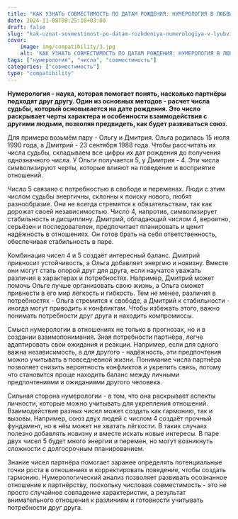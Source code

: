```yaml
---
title: "КАК УЗНАТЬ СОВМЕСТИМОСТЬ ПО ДАТАМ РОЖДЕНИЯ: НУМЕРОЛОГИЯ В ЛЮБВИ"
date: 2024-11-08T09:25:18+03:00
draft: false
slug: "kak-uznat-sovmestimost-po-datam-rozhdeniya-numerologiya-v-lyubvi"
cover:
    image: img/compatibility/3.jpg
    alt: 'КАК УЗНАТЬ СОВМЕСТИМОСТЬ ПО ДАТАМ РОЖДЕНИЯ: НУМЕРОЛОГИЯ В ЛЮБВИ'
tags: ["нумерология", "числа", "совместимость"]
categories: ["совместимость"]
type: "compatibility"
---
```


**Нумерология - наука, которая помогает понять, насколько партнёры подходят друг другу. Один из основных методов - расчет числа судьбы, который основывается на дате рождения. Это число раскрывает черты характера и особенности взаимодействия с другими людьми, позволяя предвидеть, как будет развиваться союз.**

Для примера возьмём пару - Ольгу и Дмитрия. Ольга родилась 15 июля 1990 года, а Дмитрий - 23 сентября 1988 года. Чтобы рассчитать их числа судьбы, складываем все цифры их дат рождения до получения однозначного числа. У Ольги получается 5, у Дмитрия - 4. Эти числа символизируют черты, которые влияют на поведение и восприятие отношений.

Число 5 связано с потребностью в свободе и переменах. Люди с этим числом судьбы энергичны, склонны к поиску нового, любят разнообразие. Они не всегда стремятся к обязательствам, так как дорожат своей независимостью. Число 4, напротив, символизирует стабильность и дисциплину. Дмитрий, обладающий числом 4, вероятно, серьёзен и последователен, предпочитает планировать и ценит надёжность в отношениях. Он готов брать на себя ответственность, обеспечивая стабильность в паре.

Комбинация чисел 4 и 5 создаёт интересный баланс. Дмитрий привносит устойчивость, а Ольга добавляет энергию и новизну. Вместе они могут стать опорой друг для друга, если научатся уважать различия в характерах и потребностях. Например, Дмитрий может помочь Ольге лучше организовать свою жизнь, а Ольга сможет привнести в его мир лёгкость и гибкость. Тем не менее, различия в потребностях - Ольга стремится к свободе, а Дмитрий к стабильности - иногда могут приводить к конфликтам. Чтобы избежать этого, важно понимать потребности друг друга и находить компромиссы.

Смысл нумерологии в отношениях не только в прогнозах, но и в создании взаимопонимания. Зная потребности партнёра, легче адаптировать свои ожидания и реакции. Например, если для одного важна независимость, а для другого - надёжность, эти предпочтения можно учитывать в повседневной жизни. Понимание числа партнёра позволяет снизить вероятность конфликтов и укрепить связь, потому что становится проще находить баланс между личными предпочтениями и ожиданиями другого человека.

Сильная сторона нумерологии - в том, что она раскрывает аспекты личности, которые можно учитывать для укрепления отношений. Взаимодействие разных чисел может создать как гармонию, так и вызовы. Например, союз двух людей с числом 4 создаёт прочный фундамент, но в нём может не хватать лёгкости. В таких случаях полезно добавлять новизну и вместе искать новые интересы. В паре двух чисел 5 будет много энергии и перемен, но могут возникнуть сложности с долгосрочным планированием.

Знание чисел партнёра помогает заранее определять потенциальные точки роста в отношениях и корректировать поведение, чтобы создать гармонию. Нумерологический анализ позволяет развивать осознанное отношение к партнёрству, поскольку числовая совместимость - это не просто случайное совпадение характеристик, а результат внимательного отношения к различиям и готовности учитывать потребности друг друга.

